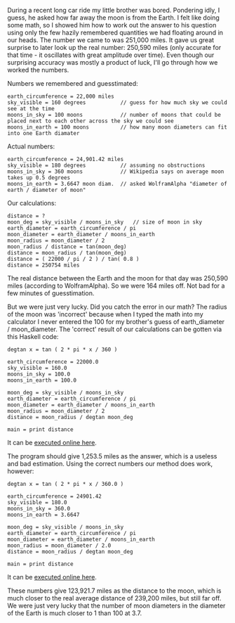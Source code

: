 <!--- TODO
* explanation for the inaccuracy of the calculation with the actual numbers
-->

During a recent long car ride my little brother was bored. Pondering idly, I guess, he asked how far away the moon is from the Earth. I felt like doing some math, so I showed him how to work out the answer to his question using only the few hazily remembered quantities we had floating around in our heads. The number we came to was 251,000 miles. It gave us great surprise to later look up the real number: 250,590 miles (only accurate for that time - it oscillates with great amplitude over time). Even though our surprising accuracy was mostly a product of luck, I'll go through how we worked the numbers.

Numbers we remembered and guesstimated:

	earth_circumference = 22,000 miles
	sky_visible = 160 degrees			// guess for how much sky we could see at the time
	moons_in_sky = 100 moons			// number of moons that could be placed next to each other across the sky we could see
	moons_in_earth = 100 moons			// how many moon diameters can fit into one Earth diamater
	
Actual numbers:

	earth_circumference = 24,901.42 miles
	sky_visible = 180 degrees			// assuming no obstructions
	moons_in_sky = 360 moons			// Wikipedia says on average moon takes up 0.5 degrees
	moons_in_earth = 3.6647 moon diam.	// asked WolframAlpha "diameter of earth / diameter of moon"
	
Our calculations:

	distance = ?
	moon_deg = sky_visible / moons_in_sky	// size of moon in sky
	earth_diameter = earth_circumference / pi
	moon_diameter = earth_diameter / moons_in_earth
	moon_radius = moon_diameter / 2
	moon_radius / distance = tan(moon_deg)
	distance = moon_radius / tan(moon_deg)
	distance = ( 22000 / pi / 2 ) / tan( 0.8 )
	distance = 250754 miles
	
The real distance between the Earth and the moon for that day was 250,590 miles (according to WolframAlpha). So we were 164 miles off. Not bad for a few minutes of guesstimation.

But we were just very lucky. Did you catch the error in our math? The radius of the moon was 'incorrect' because when I typed the math into my calculator I never entered the 100 for my brother's guess of earth_diameter / moon_diameter. The 'correct' result of our calculations can be gotten via this Haskell code:

	degtan x = tan ( 2 * pi * x / 360 )

	earth_circumference = 22000.0
	sky_visible = 160.0
	moons_in_sky = 100.0
	moons_in_earth = 100.0
	
	moon_deg = sky_visible / moons_in_sky
	earth_diameter = earth_circumference / pi
	moon_diameter = earth_diameter / moons_in_earth
	moon_radius = moon_diameter / 2
	distance = moon_radius / degtan moon_deg

	main = print distance 

It can be [executed online here](http://ideone.com/vNImRI).

The program should give 1,253.5 miles as the answer, which is a useless and bad estimation. Using the correct numbers our method does work, however:

	degtan x = tan ( 2 * pi * x / 360.0 )

	earth_circumference = 24901.42 
	sky_visible = 180.0
	moons_in_sky = 360.0
	moons_in_earth = 3.6647 

	moon_deg = sky_visible / moons_in_sky
	earth_diameter = earth_circumference / pi
	moon_diameter = earth_diameter / moons_in_earth
	moon_radius = moon_diameter / 2.0
	distance = moon_radius / degtan moon_deg

	main = print distance

It can be [executed online here](http://ideone.com/7BRTRC).

These numbers give 123,921.7 miles as the distance to the moon, which is much closer to the real average distance of 239,200 miles, but still far off. We were just very lucky that the number of moon diameters in the diameter of the Earth is much closer to 1 than 100 at 3.7.
